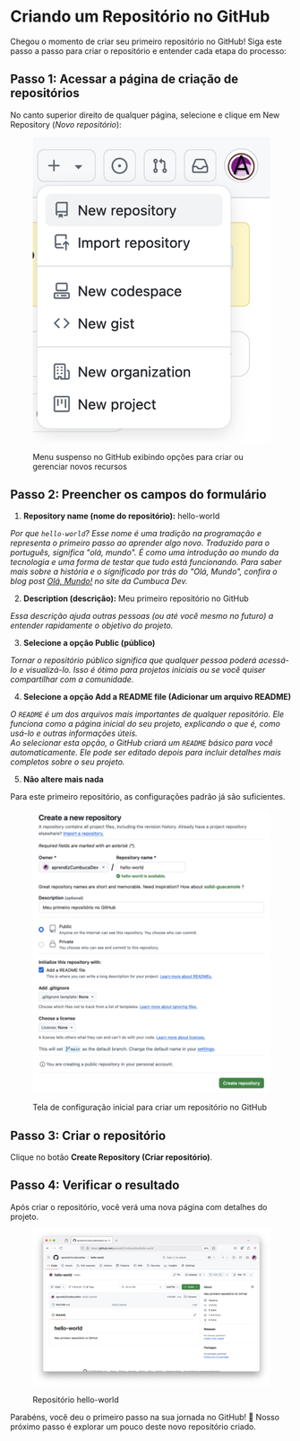 # Criando um Repositório no GitHub

Chegou o momento de criar seu primeiro repositório no GitHub! Siga este passo a passo para criar o repositório e entender cada etapa do processo:

## **Passo 1: Acessar a página de criação de repositórios**

No canto superior direito de qualquer página, selecione e clique em New Repository (_Novo repositório_):

<figure><img src="../.gitbook/assets/image (4).png" alt="Captura de tela do menu suspenso do GitHub, acessado pelo botão de &#x22;+&#x22;. As opções disponíveis no menu são: &#x22;New repository&#x22; (destacado), &#x22;Import repository&#x22;, &#x22;New codespace&#x22;, &#x22;New gist&#x22;, &#x22;New organization&#x22; e &#x22;New project&#x22;. No canto superior direito, o avatar do usuário está visível."><figcaption><p>Menu suspenso no GitHub exibindo opções para criar ou gerenciar novos recursos</p></figcaption></figure>

## **Passo 2: Preencher os campos do formulário**

1. **Repository name (nome do repositório):** hello-world

_Por que `hello-world`? Esse nome é uma tradição na programação e representa o primeiro passo ao aprender algo novo. Traduzido para o português, significa "olá, mundo". É como uma introdução ao mundo da tecnologia e uma forma de testar que tudo está funcionando. Para saber mais sobre a história e o significado por trás do "Olá, Mundo", confira o blog post_ [_Olá, Mundo!_](https://cumbuca.dev/2024/09/27/ola-mundo/) _no site da Cumbuca Dev._

2. **Description (descrição):** Meu primeiro repositório no GitHub

_Essa descrição ajuda outras pessoas (ou até você mesmo no futuro) a entender rapidamente o objetivo do projeto._

3. **Selecione a opção Public (público)**

_Tornar o repositório público significa que qualquer pessoa poderá acessá-lo e visualizá-lo. Isso é ótimo para projetos iniciais ou se você quiser compartilhar com a comunidade._

4. **Selecione a opção Add a README file (Adicionar um arquivo README)**

_O `README` é um dos arquivos mais importantes de qualquer repositório. Ele funciona como a página inicial do seu projeto, explicando o que é, como usá-lo e outras informações úteis._\
_Ao selecionar esta opção, o GitHub criará um `README` básico para você automaticamente. Ele pode ser editado depois para incluir detalhes mais completos sobre o seu projeto._

5. **Não altere mais nada**

Para este primeiro repositório, as configurações padrão já são suficientes.

<figure><img src="../.gitbook/assets/image (1) (1).png" alt="Captura de tela da página de criação de um novo repositório no GitHub. O proprietário do repositório é &#x22;aprendizCumbucaDev&#x22;, e o nome do repositório escolhido é &#x22;hello-world&#x22;, indicado como disponível. A descrição do repositório é &#x22;Meu primeiro repositório no GitHub&#x22;. A opção &#x22;Public&#x22; está selecionada, e a caixa para adicionar um arquivo README está marcada. As opções para adicionar um .gitignore e escolher uma licença estão disponíveis, mas não foram selecionadas. A mensagem informa que a branch padrão será &#x22;main&#x22;. O botão &#x22;Create repository&#x22; aparece no canto inferior direito."><figcaption><p>Tela de configuração inicial para criar um repositório no GitHub</p></figcaption></figure>

## **Passo 3: Criar o repositório**

Clique no botão **Create Repository (Criar repositório)**.

## Passo 4: Verificar o resultado

Após criar o repositório, você verá uma nova página com detalhes do projeto.&#x20;

<figure><img src="../.gitbook/assets/image (70).png" alt="Captura de tela de um repositório no GitHub chamado &#x22;hello-world&#x22;, pertencente ao usuário &#x22;aprendizCumbucaDev&#x22;. O repositório contém um arquivo README.md com o título &#x22;hello-world&#x22; e a descrição &#x22;Meu primeiro repositório no GitHub&#x22;. O repositório está na branch &#x22;main&#x22; e possui um único commit intitulado &#x22;Initial commit&#x22;. No lado direito, há informações como 0 estrelas, 1 observador e 0 forks."><figcaption><p>Repositório hello-world</p></figcaption></figure>

Parabéns, você deu o primeiro passo na sua jornada no GitHub! 🎉 Nosso próximo passo é explorar um pouco deste novo repositório criado.

